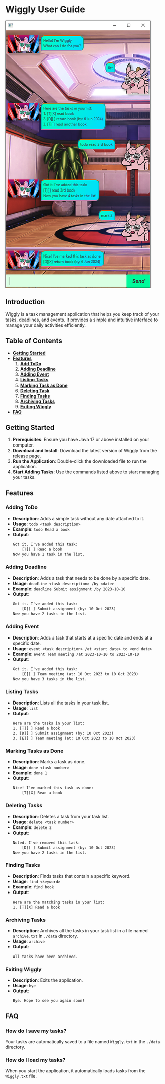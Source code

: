 # Wiggly User Guide

![Ui.png](Ui.png)

## Introduction
Wiggly is a task management application that helps you keep track of your tasks, deadlines, and events. It provides a simple and intuitive interface to manage your daily activities efficiently.

## Table of Contents
- [**Getting Started**](#getting-started)
- [**Features**](#features)
    1. [**Add ToDo**](#adding-todo)
    2. [**Adding Deadline**](#adding-deadline)
    3. [**Adding Event**](#adding-event)
    4. [**Listing Tasks**](#listing-tasks)
    5. [**Marking Task as Done**](#marking-tasks-as-done)
    6. [**Deleting Task**](#deleting-tasks)
    7. [**Finding Tasks**](#finding-tasks)
    8. [**Archiving Tasks**](#archiving-tasks)
    9. [**Exiting Wiggly**](#exiting-wiggly)
- [**FAQ**](#faq)

## Getting Started
1. **Prerequisites**: Ensure you have Java 17 or above installed on your computer.
2. **Download and Install**: Download the latest version of Wiggly from the [release page](https://github.com/amoschee/ip/releases).
3. **Run the Application**: Double-click the downloaded file to run the application.
4. **Start Adding Tasks**: Use the commands listed above to start managing your tasks.

## Features

### Adding ToDo

- **Description**: Adds a simple task without any date attached to it.
- **Usage**: `todo <task description>`
- **Example**: `todo Read a book`
- **Output**:
    ```
    Got it. I've added this task:
        [T][ ] Read a book
    Now you have 1 task in the list.
    ```
  
### Adding Deadline

- **Description**: Adds a task that needs to be done by a specific date.
- **Usage**: `deadline <task description> /by <date>`
- **Example**: `deadline Submit assignment /by 2023-10-10`
- **Output**:
    ```
    Got it. I've added this task:
        [D][ ] Submit assignment (by: 10 Oct 2023)
    Now you have 2 tasks in the list.
    ```
  
### Adding Event

- **Description**: Adds a task that starts at a specific date and ends at a specific date.
- **Usage**: `event <task description> /at <start date> to <end date>`
- **Example**: `event Team meeting /at 2023-10-10 to 2023-10-10`
- **Output**:
    ```
    Got it. I've added this task:
        [E][ ] Team meeting (at: 10 Oct 2023 to 10 Oct 2023)
    Now you have 3 tasks in the list.
    ```
### Listing Tasks

- **Description**: Lists all the tasks in your task list.
- **Usage**: `list`
- **Output**:
    ```
    Here are the tasks in your list:
    1. [T][ ] Read a book
    2. [D][ ] Submit assignment (by: 10 Oct 2023)
    3. [E][ ] Team meeting (at: 10 Oct 2023 to 10 Oct 2023)
    ```
### Marking Tasks as Done

- **Description**: Marks a task as done.
- **Usage**: `done <task number>`
- **Example**: `done 1`
- **Output**:
    ```
    Nice! I've marked this task as done:
        [T][X] Read a book
    ```
### Deleting Tasks

- **Description**: Deletes a task from your task list.
- **Usage**: `delete <task number>`
- **Example**: `delete 2`
- **Output**:
    ```
    Noted. I've removed this task:
        [D][ ] Submit assignment (by: 10 Oct 2023)
    Now you have 2 tasks in the list.
    ```
### Finding Tasks

- **Description**: Finds tasks that contain a specific keyword.
- **Usage**: `find <keyword>`
- **Example**: `find book`
- **Output**:
    ```
    Here are the matching tasks in your list:
    1. [T][X] Read a book
    ```
  
### Archiving Tasks
- **Description**: Archives all the tasks in your task list in a file named `archive.txt` in `./data` directory.
- **Usage**: `archive`
- **Output**:
    ```
    All tasks have been archived.
    ```
  
### Exiting Wiggly

- **Description**: Exits the application.
- **Usage**: `bye`
- **Output**:
    ```
    Bye. Hope to see you again soon!
    ```

## FAQ

### How do I save my tasks?

Your tasks are automatically saved to a file named `Wiggly.txt` in the `./data` directory.

### How do I load my tasks?

When you start the application, it automatically loads tasks from the `Wiggly.txt` file.
